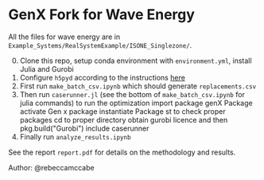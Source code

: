 # GenX Fork for Wave Energy
All the files for wave energy are in `Example_Systems/RealSystemExample/ISONE_Singlezone/`.

0. Clone this repo, setup conda environment with `environment.yml`, install Julia and Gurobi 
1. Configure `h5pyd` according to the instructions [here](https://mhkit-software.github.io/MHKiT/WPTO_hindcast_example.html)
1. First run `make_batch_csv.ipynb` which should generate `replacements.csv`
2. Then run `caserunner.jl` (see the bottom of `make_batch_csv.ipynb` for julia commands) to run the optimization
import package genX
Package activate Gen x
package instantiate
Package st to check proper packages
cd to proper directory
obtain gurobi licence and then pkg.build("Gurobi")
include caserunner
3. Finally run `analyze_results.ipynb`

See the report `report.pdf` for details on the methodology and results.

Author: @rebeccamccabe